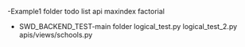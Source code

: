 -Example1 folder
todo list api
maxindex
factorial

- SWD_BACKEND_TEST-main folder
logical_test.py
logical_test_2.py
apis/views/schools.py

